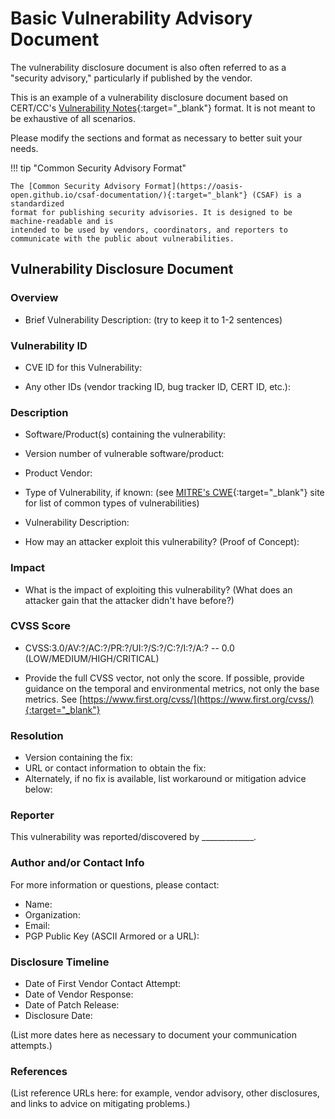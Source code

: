 # Basic Vulnerability Advisory Document

The vulnerability disclosure document is also often referred to as a
"security advisory," particularly if published by the vendor.

This is an example of a vulnerability disclosure document based on
CERT/CC's [Vulnerability Notes](https://www.kb.cert.org/vuls/){:target="_blank"} format.
It is not meant to be exhaustive of all scenarios.

Please modify the sections and format as necessary to better suit your
needs.

!!! tip "Common Security Advisory Format"

    The [Common Security Advisory Format](https://oasis-open.github.io/csaf-documentation/){:target="_blank"} (CSAF) is a standardized 
    format for publishing security advisories. It is designed to be machine-readable and is
    intended to be used by vendors, coordinators, and reporters to communicate with the public about vulnerabilities.

## Vulnerability Disclosure Document

### Overview

- Brief Vulnerability Description: (try to keep it to 1-2 sentences)

### Vulnerability ID

- CVE ID for this Vulnerability:

- Any other IDs (vendor tracking ID, bug tracker ID, CERT ID, etc.):

### Description

- Software/Product(s) containing the vulnerability:

- Version number of vulnerable software/product:

- Product Vendor:

- Type of Vulnerability, if known: (see [MITRE's
    CWE](https://cwe.mitre.org/){:target="_blank"} site for
    list of common types of vulnerabilities)

- Vulnerability Description:

- How may an attacker exploit this vulnerability? (Proof of Concept):

### Impact

- What is the impact of exploiting this vulnerability? (What does an
    attacker gain that the attacker didn't have before?)

### CVSS Score

- CVSS:3.0/AV:?/AC:?/PR:?/UI:?/S:?/C:?/I:?/A:? -- 0.0
    (LOW/MEDIUM/HIGH/CRITICAL)

- Provide the full CVSS vector, not only the score. If possible,
    provide guidance on the temporal and environmental metrics, not only
    the base metrics. See
    [https://www.first.org/cvss/](https://www.first.org/cvss/){:target="_blank"}

### Resolution

- Version containing the fix:
- URL or contact information to obtain the fix:
- Alternately, if no fix is available, list workaround or mitigation
    advice below:

### Reporter

This vulnerability was reported/discovered by
\_\_\_\_\_\_\_\_\_\_\_\_\_.

### Author and/or Contact Info

For more information or questions, please contact:

- Name:
- Organization:
- Email:
- PGP Public Key (ASCII Armored or a URL):

### Disclosure Timeline

- Date of First Vendor Contact Attempt:
- Date of Vendor Response:
- Date of Patch Release:
- Disclosure Date:

(List more dates here as necessary to document your communication
attempts.)

### References

(List reference URLs here: for example, vendor advisory, other
disclosures, and links to advice on mitigating problems.)
